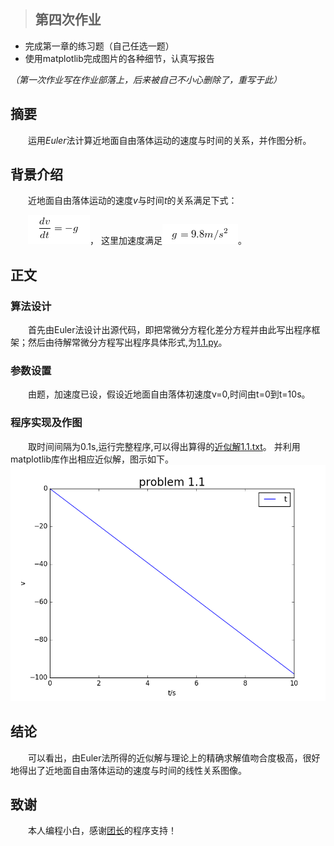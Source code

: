 >## 第四次作业
- 完成第一章的练习题（自己任选一题）
- 使用matplotlib完成图片的各种细节，认真写报告

*（第一次作业写在作业部落上，后来被自己不小心删除了，重写于此）*

## 摘要  
　　运用*Euler*法计算近地面自由落体运动的速度与时间的关系，并作图分析。  
## 背景介绍  
　　近地面自由落体运动的速度*v*与时间*t*的关系满足下式：  

　　![](https://raw.githubusercontent.com/XiaobudianChen/computationalphysics_N2013301020075/master/chapter1/exercise_4/公式1.png)，
这里加速度满足![](https://raw.githubusercontent.com/XiaobudianChen/computationalphysics_N2013301020075/master/chapter1/exercise_4/公式2.png)。

## 正文  
### 算法设计  
　　首先由Euler法设计出源代码，即把常微分方程化差分方程并由此写出程序框架；然后由待解常微分方程写出程序具体形式,为[1.1.py](https://raw.githubusercontent.com/XiaobudianChen/computationalphysics_N2013301020075/master/chapter1/exercise_4/1.1.py)。  
### 参数设置  
　　由题，加速度已设，假设近地面自由落体初速度v=0,时间由t=0到t=10s。  
### 程序实现及作图  
　　取时间间隔为0.1s,运行完整程序,可以得出算得的[近似解1.1.txt](https://raw.githubusercontent.com/XiaobudianChen/computationalphysics_N2013301020075/master/chapter1/exercise_4/1.1.txt)。
并利用matplotlib库作出相应近似解，图示如下。![图1.1.png](https://raw.githubusercontent.com/XiaobudianChen/computationalphysics_N2013301020075/master/chapter1/exercise_4/1.1.png)

## 结论  
　　可以看出，由Euler法所得的近似解与理论上的精确求解值吻合度极高，很好地得出了近地面自由落体运动的速度与时间的线性关系图像。  
## 致谢  
　　本人编程小白，感谢[团长](https://github.com/Tuanzhang0531)的程序支持！  
